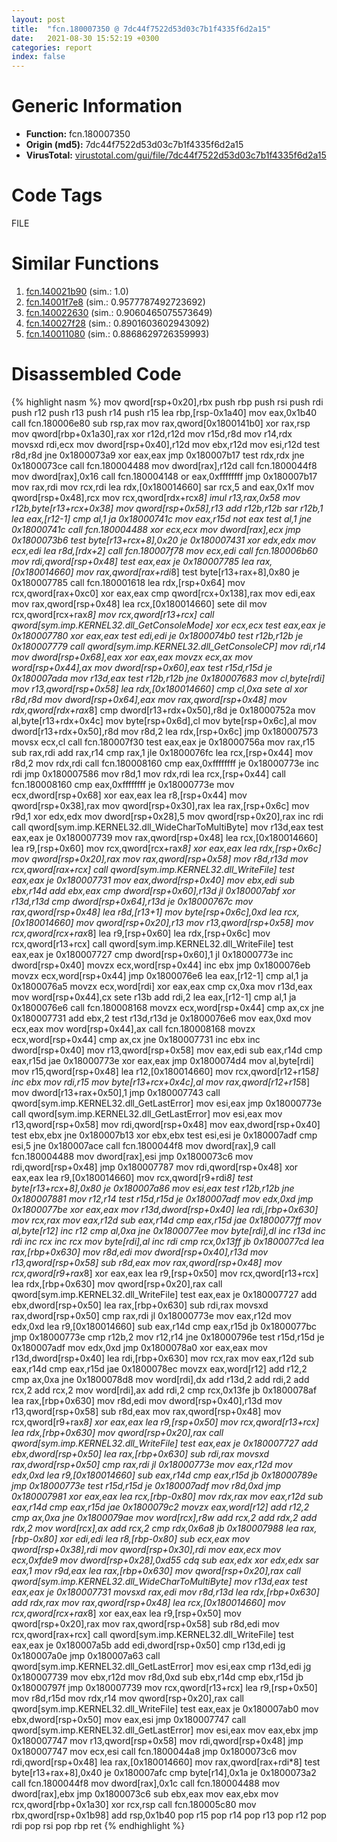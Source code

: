```yaml
---
layout: post
title:  "fcn.180007350 @ 7dc44f7522d53d03c7b1f4335f6d2a15"
date:   2021-08-30 15:52:19 +0300
categories: report
index: false
---
```


# Generic Information
- **Function:** fcn.180007350
- **Origin (md5):** 7dc44f7522d53d03c7b1f4335f6d2a15
- **VirusTotal:** [virustotal.com/gui/file/7dc44f7522d53d03c7b1f4335f6d2a15][virustotal_ref]

# Code Tags
<span class="tag" id="FILE">FILE</span>


# Similar Functions

1. [fcn.140021b90][similar_1_ref] (sim.: 1.0)
2. [fcn.14001f7e8][similar_2_ref] (sim.: 0.9577787492723692)
3. [fcn.140022630][similar_3_ref] (sim.: 0.9060465075573649)
4. [fcn.140027f28][similar_4_ref] (sim.: 0.8901603602943092)
5. [fcn.140011080][similar_5_ref] (sim.: 0.8868629726359993)


# Disassembled Code

{% highlight nasm %}
mov qword[rsp+0x20],rbx
push rbp
push rsi
push rdi
push r12
push r13
push r14
push r15
lea rbp,[rsp-0x1a40]
mov eax,0x1b40
call fcn.180006e80
sub rsp,rax
mov rax,qword[0x1800141b0]
xor rax,rsp
mov qword[rbp+0x1a30],rax
xor r12d,r12d
mov r15d,r8d
mov r14,rdx
movsxd rdi,ecx
mov dword[rsp+0x40],r12d
mov ebx,r12d
mov esi,r12d
test r8d,r8d
jne 0x1800073a9
xor eax,eax
jmp 0x180007b17
test rdx,rdx
jne 0x1800073ce
call fcn.180004488
mov dword[rax],r12d
call fcn.1800044f8
mov dword[rax],0x16
call fcn.180004148
or eax,0xffffffff
jmp 0x180007b17
mov rax,rdi
mov rcx,rdi
lea rdx,[0x180014660]
sar rcx,5
and eax,0x1f
mov qword[rsp+0x48],rcx
mov rcx,qword[rdx+rcx*8]
imul r13,rax,0x58
mov r12b,byte[r13+rcx+0x38]
mov qword[rsp+0x58],r13
add r12b,r12b
sar r12b,1
lea eax,[r12-1]
cmp al,1
ja 0x18000741c
mov eax,r15d
not eax
test al,1
jne 0x18000741c
call fcn.180004488
xor ecx,ecx
mov dword[rax],ecx
jmp 0x1800073b6
test byte[r13+rcx+8],0x20
je 0x180007431
xor edx,edx
mov ecx,edi
lea r8d,[rdx+2]
call fcn.180007f78
mov ecx,edi
call fcn.180006b60
mov rdi,qword[rsp+0x48]
test eax,eax
je 0x180007785
lea rax,[0x180014660]
mov rax,qword[rax+rdi*8]
test byte[r13+rax+8],0x80
je 0x180007785
call fcn.180001618
lea rdx,[rsp+0x64]
mov rcx,qword[rax+0xc0]
xor eax,eax
cmp qword[rcx+0x138],rax
mov edi,eax
mov rax,qword[rsp+0x48]
lea rcx,[0x180014660]
sete dil
mov rcx,qword[rcx+rax*8]
mov rcx,qword[r13+rcx]
call qword[sym.imp.KERNEL32.dll_GetConsoleMode]
xor ecx,ecx
test eax,eax
je 0x180007780
xor eax,eax
test edi,edi
je 0x1800074b0
test r12b,r12b
je 0x180007779
call qword[sym.imp.KERNEL32.dll_GetConsoleCP]
mov rdi,r14
mov dword[rsp+0x68],eax
xor eax,eax
movzx ecx,ax
mov word[rsp+0x44],ax
mov dword[rsp+0x60],eax
test r15d,r15d
je 0x180007ada
mov r13d,eax
test r12b,r12b
jne 0x180007683
mov cl,byte[rdi]
mov r13,qword[rsp+0x58]
lea rdx,[0x180014660]
cmp cl,0xa
sete al
xor r8d,r8d
mov dword[rsp+0x64],eax
mov rax,qword[rsp+0x48]
mov rdx,qword[rdx+rax*8]
cmp dword[r13+rdx+0x50],r8d
je 0x18000752a
mov al,byte[r13+rdx+0x4c]
mov byte[rsp+0x6d],cl
mov byte[rsp+0x6c],al
mov dword[r13+rdx+0x50],r8d
mov r8d,2
lea rdx,[rsp+0x6c]
jmp 0x180007573
movsx ecx,cl
call fcn.180007f30
test eax,eax
je 0x18000756a
mov rax,r15
sub rax,rdi
add rax,r14
cmp rax,1
jle 0x1800076fc
lea rcx,[rsp+0x44]
mov r8d,2
mov rdx,rdi
call fcn.180008160
cmp eax,0xffffffff
je 0x18000773e
inc rdi
jmp 0x180007586
mov r8d,1
mov rdx,rdi
lea rcx,[rsp+0x44]
call fcn.180008160
cmp eax,0xffffffff
je 0x18000773e
mov ecx,dword[rsp+0x68]
xor eax,eax
lea r8,[rsp+0x44]
mov qword[rsp+0x38],rax
mov qword[rsp+0x30],rax
lea rax,[rsp+0x6c]
mov r9d,1
xor edx,edx
mov dword[rsp+0x28],5
mov qword[rsp+0x20],rax
inc rdi
call qword[sym.imp.KERNEL32.dll_WideCharToMultiByte]
mov r13d,eax
test eax,eax
je 0x180007739
mov rax,qword[rsp+0x48]
lea rcx,[0x180014660]
lea r9,[rsp+0x60]
mov rcx,qword[rcx+rax*8]
xor eax,eax
lea rdx,[rsp+0x6c]
mov qword[rsp+0x20],rax
mov rax,qword[rsp+0x58]
mov r8d,r13d
mov rcx,qword[rax+rcx]
call qword[sym.imp.KERNEL32.dll_WriteFile]
test eax,eax
je 0x180007731
mov eax,dword[rsp+0x40]
mov ebx,edi
sub ebx,r14d
add ebx,eax
cmp dword[rsp+0x60],r13d
jl 0x180007abf
xor r13d,r13d
cmp dword[rsp+0x64],r13d
je 0x18000767c
mov rax,qword[rsp+0x48]
lea r8d,[r13+1]
mov byte[rsp+0x6c],0xd
lea rcx,[0x180014660]
mov qword[rsp+0x20],r13
mov r13,qword[rsp+0x58]
mov rcx,qword[rcx+rax*8]
lea r9,[rsp+0x60]
lea rdx,[rsp+0x6c]
mov rcx,qword[r13+rcx]
call qword[sym.imp.KERNEL32.dll_WriteFile]
test eax,eax
je 0x180007727
cmp dword[rsp+0x60],1
jl 0x18000773e
inc dword[rsp+0x40]
movzx ecx,word[rsp+0x44]
inc ebx
jmp 0x1800076eb
movzx ecx,word[rsp+0x44]
jmp 0x1800076e6
lea eax,[r12-1]
cmp al,1
ja 0x1800076a5
movzx ecx,word[rdi]
xor eax,eax
cmp cx,0xa
mov r13d,eax
mov word[rsp+0x44],cx
sete r13b
add rdi,2
lea eax,[r12-1]
cmp al,1
ja 0x1800076e6
call fcn.180008168
movzx ecx,word[rsp+0x44]
cmp ax,cx
jne 0x180007731
add ebx,2
test r13d,r13d
je 0x1800076e6
mov eax,0xd
mov ecx,eax
mov word[rsp+0x44],ax
call fcn.180008168
movzx ecx,word[rsp+0x44]
cmp ax,cx
jne 0x180007731
inc ebx
inc dword[rsp+0x40]
mov r13,qword[rsp+0x58]
mov eax,edi
sub eax,r14d
cmp eax,r15d
jae 0x18000773e
xor eax,eax
jmp 0x1800074d4
mov al,byte[rdi]
mov r15,qword[rsp+0x48]
lea r12,[0x180014660]
mov rcx,qword[r12+r15*8]
inc ebx
mov rdi,r15
mov byte[r13+rcx+0x4c],al
mov rax,qword[r12+r15*8]
mov dword[r13+rax+0x50],1
jmp 0x180007743
call qword[sym.imp.KERNEL32.dll_GetLastError]
mov esi,eax
jmp 0x18000773e
call qword[sym.imp.KERNEL32.dll_GetLastError]
mov esi,eax
mov r13,qword[rsp+0x58]
mov rdi,qword[rsp+0x48]
mov eax,dword[rsp+0x40]
test ebx,ebx
jne 0x180007b13
xor ebx,ebx
test esi,esi
je 0x180007adf
cmp esi,5
jne 0x180007ace
call fcn.1800044f8
mov dword[rax],9
call fcn.180004488
mov dword[rax],esi
jmp 0x1800073c6
mov rdi,qword[rsp+0x48]
jmp 0x180007787
mov rdi,qword[rsp+0x48]
xor eax,eax
lea r9,[0x180014660]
mov rcx,qword[r9+rdi*8]
test byte[r13+rcx+8],0x80
je 0x180007a86
mov esi,eax
test r12b,r12b
jne 0x180007881
mov r12,r14
test r15d,r15d
je 0x180007adf
mov edx,0xd
jmp 0x1800077be
xor eax,eax
mov r13d,dword[rsp+0x40]
lea rdi,[rbp+0x630]
mov rcx,rax
mov eax,r12d
sub eax,r14d
cmp eax,r15d
jae 0x1800077ff
mov al,byte[r12]
inc r12
cmp al,0xa
jne 0x1800077ee
mov byte[rdi],dl
inc r13d
inc rdi
inc rcx
inc rcx
mov byte[rdi],al
inc rdi
cmp rcx,0x13ff
jb 0x1800077cd
lea rax,[rbp+0x630]
mov r8d,edi
mov dword[rsp+0x40],r13d
mov r13,qword[rsp+0x58]
sub r8d,eax
mov rax,qword[rsp+0x48]
mov rcx,qword[r9+rax*8]
xor eax,eax
lea r9,[rsp+0x50]
mov rcx,qword[r13+rcx]
lea rdx,[rbp+0x630]
mov qword[rsp+0x20],rax
call qword[sym.imp.KERNEL32.dll_WriteFile]
test eax,eax
je 0x180007727
add ebx,dword[rsp+0x50]
lea rax,[rbp+0x630]
sub rdi,rax
movsxd rax,dword[rsp+0x50]
cmp rax,rdi
jl 0x18000773e
mov eax,r12d
mov edx,0xd
lea r9,[0x180014660]
sub eax,r14d
cmp eax,r15d
jb 0x1800077bc
jmp 0x18000773e
cmp r12b,2
mov r12,r14
jne 0x18000796e
test r15d,r15d
je 0x180007adf
mov edx,0xd
jmp 0x1800078a0
xor eax,eax
mov r13d,dword[rsp+0x40]
lea rdi,[rbp+0x630]
mov rcx,rax
mov eax,r12d
sub eax,r14d
cmp eax,r15d
jae 0x1800078ec
movzx eax,word[r12]
add r12,2
cmp ax,0xa
jne 0x1800078d8
mov word[rdi],dx
add r13d,2
add rdi,2
add rcx,2
add rcx,2
mov word[rdi],ax
add rdi,2
cmp rcx,0x13fe
jb 0x1800078af
lea rax,[rbp+0x630]
mov r8d,edi
mov dword[rsp+0x40],r13d
mov r13,qword[rsp+0x58]
sub r8d,eax
mov rax,qword[rsp+0x48]
mov rcx,qword[r9+rax*8]
xor eax,eax
lea r9,[rsp+0x50]
mov rcx,qword[r13+rcx]
lea rdx,[rbp+0x630]
mov qword[rsp+0x20],rax
call qword[sym.imp.KERNEL32.dll_WriteFile]
test eax,eax
je 0x180007727
add ebx,dword[rsp+0x50]
lea rax,[rbp+0x630]
sub rdi,rax
movsxd rax,dword[rsp+0x50]
cmp rax,rdi
jl 0x18000773e
mov eax,r12d
mov edx,0xd
lea r9,[0x180014660]
sub eax,r14d
cmp eax,r15d
jb 0x18000789e
jmp 0x18000773e
test r15d,r15d
je 0x180007adf
mov r8d,0xd
jmp 0x180007981
xor eax,eax
lea rcx,[rbp-0x80]
mov rdx,rax
mov eax,r12d
sub eax,r14d
cmp eax,r15d
jae 0x1800079c2
movzx eax,word[r12]
add r12,2
cmp ax,0xa
jne 0x1800079ae
mov word[rcx],r8w
add rcx,2
add rdx,2
add rdx,2
mov word[rcx],ax
add rcx,2
cmp rdx,0x6a8
jb 0x180007988
lea rax,[rbp-0x80]
xor edi,edi
lea r8,[rbp-0x80]
sub ecx,eax
mov qword[rsp+0x38],rdi
mov qword[rsp+0x30],rdi
mov eax,ecx
mov ecx,0xfde9
mov dword[rsp+0x28],0xd55
cdq
sub eax,edx
xor edx,edx
sar eax,1
mov r9d,eax
lea rax,[rbp+0x630]
mov qword[rsp+0x20],rax
call qword[sym.imp.KERNEL32.dll_WideCharToMultiByte]
mov r13d,eax
test eax,eax
je 0x180007731
movsxd rax,edi
mov r8d,r13d
lea rdx,[rbp+0x630]
add rdx,rax
mov rax,qword[rsp+0x48]
lea rcx,[0x180014660]
mov rcx,qword[rcx+rax*8]
xor eax,eax
lea r9,[rsp+0x50]
mov qword[rsp+0x20],rax
mov rax,qword[rsp+0x58]
sub r8d,edi
mov rcx,qword[rax+rcx]
call qword[sym.imp.KERNEL32.dll_WriteFile]
test eax,eax
je 0x180007a5b
add edi,dword[rsp+0x50]
cmp r13d,edi
jg 0x180007a0e
jmp 0x180007a63
call qword[sym.imp.KERNEL32.dll_GetLastError]
mov esi,eax
cmp r13d,edi
jg 0x180007739
mov ebx,r12d
mov r8d,0xd
sub ebx,r14d
cmp ebx,r15d
jb 0x18000797f
jmp 0x180007739
mov rcx,qword[r13+rcx]
lea r9,[rsp+0x50]
mov r8d,r15d
mov rdx,r14
mov qword[rsp+0x20],rax
call qword[sym.imp.KERNEL32.dll_WriteFile]
test eax,eax
je 0x180007ab0
mov ebx,dword[rsp+0x50]
mov eax,esi
jmp 0x180007747
call qword[sym.imp.KERNEL32.dll_GetLastError]
mov esi,eax
mov eax,ebx
jmp 0x180007747
mov r13,qword[rsp+0x58]
mov rdi,qword[rsp+0x48]
jmp 0x180007747
mov ecx,esi
call fcn.1800044a8
jmp 0x1800073c6
mov rdi,qword[rsp+0x48]
lea rax,[0x180014660]
mov rax,qword[rax+rdi*8]
test byte[r13+rax+8],0x40
je 0x180007afc
cmp byte[r14],0x1a
je 0x1800073a2
call fcn.1800044f8
mov dword[rax],0x1c
call fcn.180004488
mov dword[rax],ebx
jmp 0x1800073c6
sub ebx,eax
mov eax,ebx
mov rcx,qword[rbp+0x1a30]
xor rcx,rsp
call fcn.180005c80
mov rbx,qword[rsp+0x1b98]
add rsp,0x1b40
pop r15
pop r14
pop r13
pop r12
pop rdi
pop rsi
pop rbp
ret
{% endhighlight %}


[similar_1_ref]: /report/fcn.140021b90@c5b958b285b208bffd52d8455e15d93a
[similar_2_ref]: /report/fcn.14001f7e8@3bee9e0608c478ffce0d10559aae732b
[similar_3_ref]: /report/fcn.140022630@3bee9e0608c478ffce0d10559aae732b
[similar_4_ref]: /report/fcn.140027f28@c5b958b285b208bffd52d8455e15d93a
[similar_5_ref]: /report/fcn.140011080@3bee9e0608c478ffce0d10559aae732b
[virustotal_ref]: https://www.virustotal.com/gui/file/7dc44f7522d53d03c7b1f4335f6d2a15